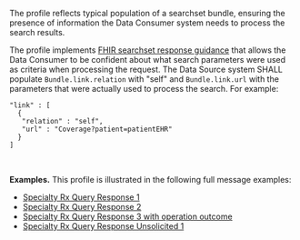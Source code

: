 The profile reflects typical population of a searchset bundle, ensuring the presence of information the Data Consumer system needs to process the search results.

The profile implements [FHIR searchset response guidance](https://www.hl7.org/fhir/search.html#conformance) that allows the Data Consumer to be confident about what search parameters were used as criteria when processing the request. The Data Source system SHALL populate `Bundle.link.relation` with "self" and `Bundle.link.url` with the parameters that were actually used to process the search. For example:

```
"link" : [
  {
   "relation" : "self",
   "url" : "Coverage?patient=patientEHR"
  }
]
```
<br/>

**Examples.** This profile is illustrated in the following full message examples:
- [Specialty Rx Query Response 1](Bundle-specialty-rx-query-response-1.html)
- [Specialty Rx Query Response 2](Bundle-specialty-rx-query-response-2.html)
- [Specialty Rx Query Response 3 with operation outcome](Bundle-specialty-rx-query-response-3-w-op-outcome.html)
- [Specialty Rx Query Response Unsolicited 1](Bundle-specialty-rx-query-response-unsolicited-1.html)

<p></p>
